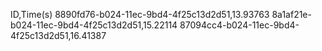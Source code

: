 ID,Time(s)
8890fd76-b024-11ec-9bd4-4f25c13d2d51,13.93763
8a1af21e-b024-11ec-9bd4-4f25c13d2d51,15.22114
87094cc4-b024-11ec-9bd4-4f25c13d2d51,16.41387
